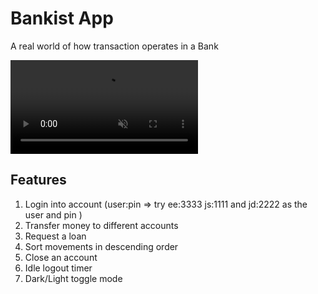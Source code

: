 # Bankist App
<p>A real world of how transaction operates in a Bank</p>

<video src="bank-app.mp4" autoplay muted></video>




## Features 
1. Login into account (user:pin ⇒ try ee:3333 js:1111 and jd:2222 as the user and pin )
2. Transfer money to different accounts
3. Request a loan
4. Sort movements in descending order
5. Close an account
6. Idle logout timer
7. Dark/Light toggle mode